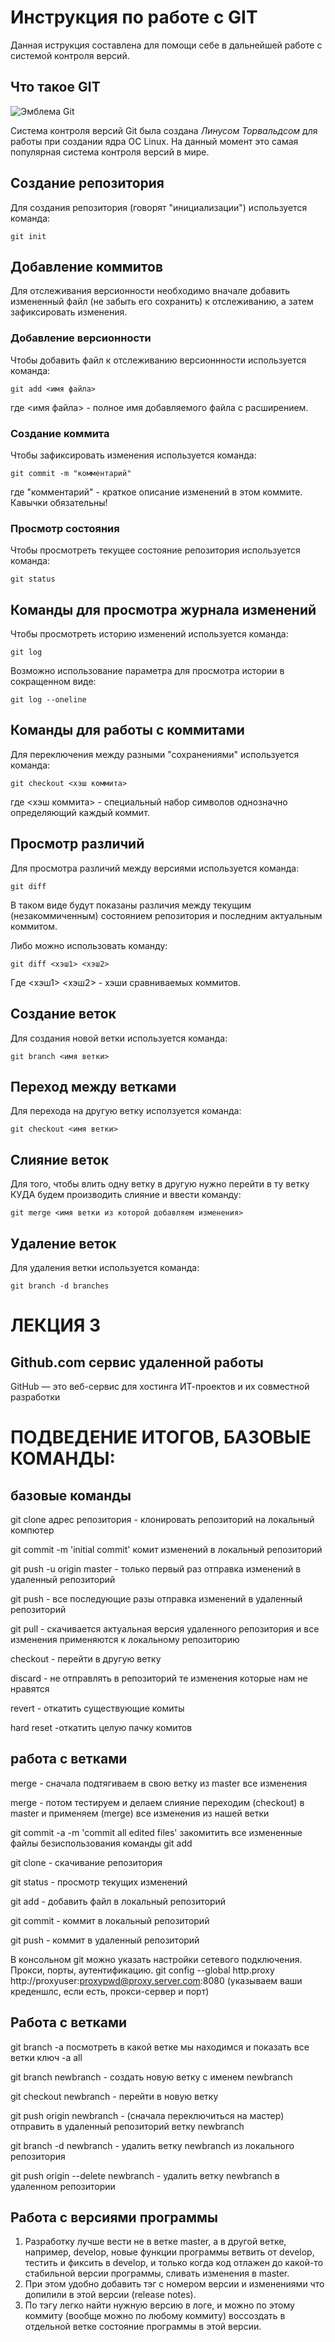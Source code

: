 # **Инструкция по работе с GIT**

Данная иструкция составлена для помощи себе в дальнейшей работе с системой контроля версий.

## Что такое GIT

![Эмблема Git](git.JPG)

Система контроля версий Git была создана *Линусом Торвальдсом* для работы при создании ядра ОС Linux. На данный момент это самая популярная система контроля версий в мире.

## Создание репозитория

Для создания репозитория (говорят "инициализации") используется команда:

    git init

## Добавление коммитов

Для отслеживания версионности необходимо вначале добавить измененный файл (не забыть его сохранить) к отслеживанию, а затем зафиксировать изменения.

### Добавление версионности

Чтобы добавить файл к отслеживанию версионнности используется команда:

    git add <имя файла>

где <имя файла> - полное имя добавляемого файла с расширением.

### Создание коммита

Чтобы зафиксировать изменения используется команда:

    git commit -m "комментарий"

где "комментарий" - краткое описание изменений в этом коммите. Кавычки обязательны!

### Просмотр состояния

Чтобы просмотреть текущее состояние репозитория используется команда:

    git status

## Команды для просмотра журнала изменений

Чтобы просмотреть историю изменений используется команда:

    git log

Возможно использование параметра для просмотра истории в сокращенном виде:

    git log --oneline

## Команды для работы с коммитами

Для переключения между разными "сохранениями" используется команда:

    git checkout <хэш коммита>

где <хэш коммита> - специальный набор символов однозначно определяющий каждый коммит.

## Просмотр различий

Для просмотра различий между версиями используется команда:

    git diff

В таком виде будут показаны различия между текущим (незакоммиченным) состоянием репозитория и последним актуальным коммитом.

Либо можно использовать команду:

    git diff <хэш1> <хэш2>

Где <хэш1> <хэш2> - хэши сравниваемых коммитов.

## Создание веток

Для создания новой ветки используется команда:

    git branch <имя ветки>

## Переход между ветками

Для перехода на другую ветку исползуется команда:

    git checkout <имя ветки>

## Слияние веток

Для того, чтобы влить одну ветку в другую нужно перейти в ту ветку КУДА будем производить слияние и ввести команду:

    git merge <имя ветки из которой добавляем изменения>

## Удаление веток

Для удаления ветки используется команда:
    
    git branch -d branches

# ЛЕКЦИЯ 3
## Github.com сервис удаленной работы

GitHub — это веб-сервис для хостинга ИТ-проектов и их совместной разработки

# ПОДВЕДЕНИЕ ИТОГОВ, БАЗОВЫЕ КОМАНДЫ:
## базовые команды
git clone адрес репозитория - клонировать репозиторий на локальный компютер

git commit -m 'initial commit' комит изменений в локальный репозиторий

git push -u origin master - только первый раз отправка изменений в удаленный репозиторий

git push - все последующие разы отправка изменений в удаленный репозиторий

git pull - скачивается актуальная версия удаленного репозитория и все изменения применяются к локальному репозиторию

checkout - перейти в другую ветку

discard - не отправлять в репозиторий те изменения которые нам не нравятся

revert - откатить существующие комиты

hard reset -откатить целую пачку комитов

## работа с ветками
merge - сначала подтягиваем в свою ветку из master все изменения

merge - потом тестируем и делаем слияние переходим (checkout) в master и применяем (merge) все изменения из нашей ветки

git commit -a -m 'commit all edited files' закомитить все измененные файлы безиспользования команды git add

git clone - скачивание репозитория 

git status - просмотр текущих изменений 

git add - добавить файл в локальный репозиторий 

git commit - коммит в локальный репозиторий 

git push - коммит в удаленный репозиторий

В консольном git можно указать настройки сетевого подключения. Прокси, порты, аутентификацию.
git config --global http.proxy http://proxyuser:proxypwd@proxy.server.com:8080 
(указываем ваши креденшлс, если есть, прокси-сервер и порт)

## Работа с ветками

git branch -a  посмотреть в какой ветке мы находимся и показать все ветки ключ -а   all

git branch newbranch  - создать новую ветку с именем newbranch

git checkout newbranch - перейти в новую ветку

git push origin newbranch -  (сначала переключиться на мастер) отправить в удаленный репозиторий ветку newbranch

git branch -d newbranch - удалить ветку newbranch из локального репозитория 

git push origin --delete newbranch - удалить ветку newbranch в удаленном репозитории

## Работа с версиями программы
1. Разработку лучше вести не в ветке master, 
   а в другой ветке, например, develop, новые функции программы ветвить от develop, 
   тестить и фиксить в develop, и только когда код отлажен до какой-то стабильной версии программы, 
   сливать изменения в master. 
2. При этом удобно добавить тэг с номером версии и изменениями что допилили в этой версии (release notes). 
3. По тэгу легко найти нужную версию в логе, 
   и можно по этому коммиту (вообще можно по любому коммиту) 
   воссоздать в отдельной ветке состояние программы в этой версии.
   
